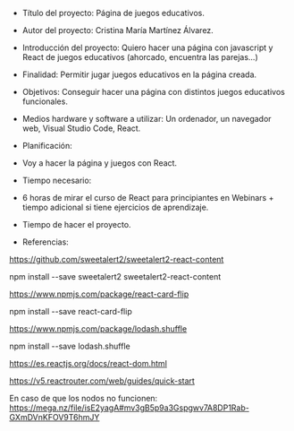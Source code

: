 - Título del proyecto: Página de juegos educativos.
- Autor del proyecto: Cristina María Martínez Álvarez.
- Introducción del proyecto: Quiero hacer una página con javascript y React de juegos educativos (ahorcado, encuentra las parejas...)
- Finalidad: Permitir jugar juegos educativos en la página creada.
- Objetivos: Conseguir hacer una página con distintos juegos educativos funcionales.
- Medios hardware y software a utilizar: Un ordenador, un navegador web, Visual Studio Code, React.
- Planificación: 
- Voy a hacer la página y juegos con React.
- Tiempo necesario:
- 6 horas de mirar el curso de React para principiantes en Webinars + tiempo adicional si tiene ejercicios de aprendizaje.
- Tiempo de hacer el proyecto.

- Referencias:

https://github.com/sweetalert2/sweetalert2-react-content

npm install --save sweetalert2 sweetalert2-react-content

https://www.npmjs.com/package/react-card-flip

npm install --save react-card-flip

https://www.npmjs.com/package/lodash.shuffle

npm install --save lodash.shuffle

https://es.reactjs.org/docs/react-dom.html

https://v5.reactrouter.com/web/guides/quick-start

En caso de que los nodos no funcionen:
https://mega.nz/file/isE2yagA#mv3gB5p9a3Gspgwv7A8DP1Rab-GXmDVnKFOV9T6hmJY
